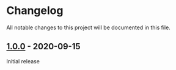 # Changelog

All notable changes to this project will be documented in this file.

## [1.0.0] - 2020-09-15

Initial release

[1.0.0]: https://github.com/andreekeberg/imagedata/releases/tag/1.0.0
